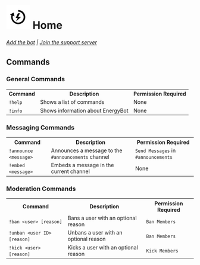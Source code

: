<link rel="shortcut icon" href="/favicon.ico" type="image/x-icon">
<link rel="icon" href="/favicon.ico" type="image/x-icon">

# <img src="assets/png/logo.png"> Home
###### [Add the bot](addbot) | [Join the support server](https://discord.gg/mnNjC9k)
## Commands
### General Commands
<table>
  <tr>
    <th>Command</th>
    <th>Description</th>
    <th>Permission Required</th>
  </tr>
  <tr>
    <td><code>!help</code></td>
    <td>Shows a list of commands</td>
    <td>None</td>
  </tr>
  <tr>
    <td><code>!info</code></td>
    <td>Shows information about EnergyBot</td>
    <td>None</td>
  </tr>
</table>

### Messaging Commands
<table>
  <tr>
    <th>Command</th>
    <th>Description</th>
    <th>Permission Required</th>
  </tr>
  <tr>
    <td><code>!announce &lt;message&gt;</code></td>
    <td>Announces a message to the <code>#announcements</code> channel</td>
    <td><code>Send Messages</code> in <code>#announcements</code></td>
  </tr>
  <tr>
    <td><code>!embed &lt;message&gt;</code></td>
    <td>Embeds a message in the current channel</td>
    <td>None</td>
  </tr>
</table>

### Moderation Commands
<table>
  <tr>
    <th>Command</th>
    <th>Description</th>
    <th>Permission Required</th>
  </tr>
  <tr>
    <td><code>!ban &lt;user&gt; [reason]</code></td>
    <td>Bans a user with an optional reason</td>
    <td><code>Ban Members</code></td>
  </tr>
  <tr>
    <td><code>!unban &lt;user ID&gt; [reason]</code></td>
    <td>Unbans a user with an optional reason</td>
    <td><code>Ban Members</code></td>
  </tr>
  <tr>
    <td><code>!kick &lt;user&gt; [reason]</code></td>
    <td>Kicks a user with an optional reason</td>
    <td><code>Kick Members</code></td>
  </tr>
</table>
